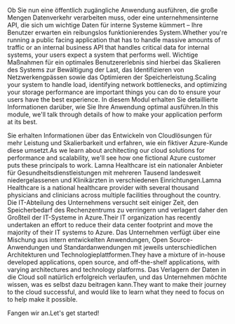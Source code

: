 <span data-ttu-id="5b859-101">Ob Sie nun eine öffentlich zugängliche Anwendung ausführen, die große Mengen Datenverkehr verarbeiten muss, oder eine unternehmensinterne API, die sich um wichtige Daten für interne Systeme kümmert – Ihre Benutzer erwarten ein reibungslos funktionierendes System.</span><span class="sxs-lookup"><span data-stu-id="5b859-101">Whether you're running a public facing application that has to handle massive amounts of traffic or an internal business API that handles critical data for internal systems, your users expect a system that performs well.</span></span> <span data-ttu-id="5b859-102">Wichtige Maßnahmen für ein optimales Benutzererlebnis sind hierbei das Skalieren des Systems zur Bewältigung der Last, das Identifizieren von Netzwerkengpässen sowie das Optimieren der Speicherleistung.</span><span class="sxs-lookup"><span data-stu-id="5b859-102">Scaling your system to handle load, identifying network bottlenecks, and optimizing your storage performance are important things you can do to ensure your users have the best experience.</span></span> <span data-ttu-id="5b859-103">In diesem Modul erhalten Sie detaillierte Informationen darüber, wie Sie Ihre Anwendung optimal ausführen.</span><span class="sxs-lookup"><span data-stu-id="5b859-103">In this module, we'll talk through details of how to make your application perform at its best.</span></span>

<span data-ttu-id="5b859-104">Sie erhalten Informationen über das Entwickeln von Cloudlösungen für mehr Leistung und Skalierbarkeit und erfahren, wie ein fiktiver Azure-Kunde diese umsetzt.</span><span class="sxs-lookup"><span data-stu-id="5b859-104">As we learn about architecting our cloud solutions for performance and scalability, we'll see how one fictional Azure customer puts these principals to work.</span></span> <span data-ttu-id="5b859-105">Lamna Healthcare ist ein nationaler Anbieter für Gesundheitsdienstleistungen mit mehreren Tausend landesweit niedergelassenen und Klinikärzten in verschiedenen Einrichtungen.</span><span class="sxs-lookup"><span data-stu-id="5b859-105">Lamna Healthcare is a national healthcare provider with several thousand physicians and clinicians across multiple facilities throughout the country.</span></span> <span data-ttu-id="5b859-106">Die IT-Abteilung des Unternehmens versucht seit einiger Zeit, den Speicherbedarf des Rechenzentrums zu verringern und verlagert daher den Großteil der IT-Systeme in Azure.</span><span class="sxs-lookup"><span data-stu-id="5b859-106">Their IT organization has recently undertaken an effort to reduce their data center footprint and move the majority of their IT systems to Azure.</span></span> <span data-ttu-id="5b859-107">Das Unternehmen verfügt über eine Mischung aus intern entwickelten Anwendungen, Open Source-Anwendungen und Standardanwendungen mit jeweils unterschiedlichen Architekturen und Technologieplattformen.</span><span class="sxs-lookup"><span data-stu-id="5b859-107">They have a mixture of in-house developed applications, open source, and off-the-shelf applications, with varying architectures and technology platforms.</span></span> <span data-ttu-id="5b859-108">Das Verlagern der Daten in die Cloud soll natürlich erfolgreich verlaufen, und das Unternehmen möchte wissen, was es selbst dazu beitragen kann.</span><span class="sxs-lookup"><span data-stu-id="5b859-108">They want to make their journey to the cloud successful, and would like to learn what they need to focus on to help make it possible.</span></span>    

<span data-ttu-id="5b859-109">Fangen wir an.</span><span class="sxs-lookup"><span data-stu-id="5b859-109">Let's get started!</span></span>